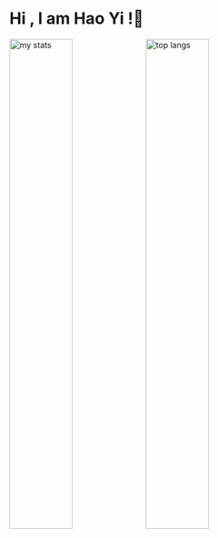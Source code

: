 # Hi , I am Hao Yi !👋

<img alt="my stats" align="left" width="47%" src="https://github-readme-stats.vercel.app/api?username=hloh42"/>
<img alt="top langs" align="left" width="47%" src="https://github-readme-stats.vercel.app/api/top-langs/?username=hloh42&layout=compact"/>

<!--[![Anurag's GitHub stats](https://github-readme-stats.vercel.app/api?username=hloh42&show_icons=true)](https://github.com/hloh42/github-readme-stats&show_icons=true)

[![Top Langs](https://github-readme-stats.vercel.app/api/top-langs/?username=hloh42&layout=compact)](https://github.com/hloh42/github-readme-stats&layout=compact)


**hloh42/hloh42** is a ✨ _special_ ✨ repository because its `README.md` (this file) appears on your GitHub profile.

Here are some ideas to get you started:

- 🔭 I’m currently working on ...
- 🌱 I’m currently learning ...
- 👯 I’m looking to collaborate on ...
- 🤔 I’m looking for help with ...
- 💬 Ask me about ...
- 📫 How to reach me: ...
- 😄 Pronouns: ...
- ⚡ Fun fact: ...
-->
